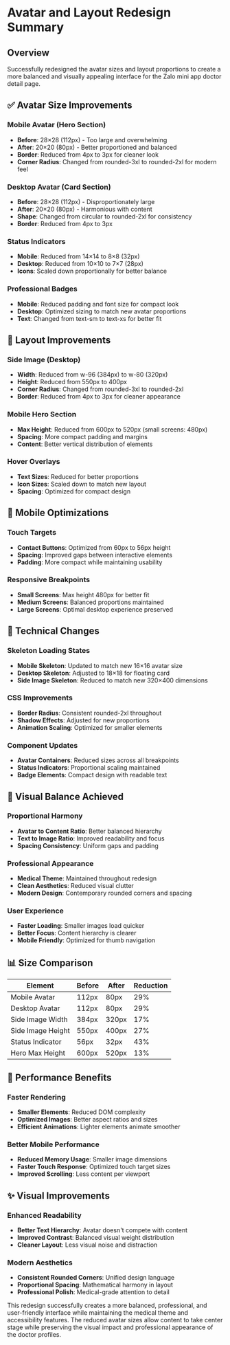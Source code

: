 # Avatar and Layout Redesign Summary

## Overview
Successfully redesigned the avatar sizes and layout proportions to create a more balanced and visually appealing interface for the Zalo mini app doctor detail page.

## ✅ Avatar Size Improvements

### Mobile Avatar (Hero Section)
- **Before**: 28×28 (112px) - Too large and overwhelming
- **After**: 20×20 (80px) - Better proportioned and balanced
- **Border**: Reduced from 4px to 3px for cleaner look
- **Corner Radius**: Changed from rounded-3xl to rounded-2xl for modern feel

### Desktop Avatar (Card Section)
- **Before**: 28×28 (112px) - Disproportionately large
- **After**: 20×20 (80px) - Harmonious with content
- **Shape**: Changed from circular to rounded-2xl for consistency
- **Border**: Reduced from 4px to 3px

### Status Indicators
- **Mobile**: Reduced from 14×14 to 8×8 (32px)
- **Desktop**: Reduced from 10×10 to 7×7 (28px)
- **Icons**: Scaled down proportionally for better balance

### Professional Badges
- **Mobile**: Reduced padding and font size for compact look
- **Desktop**: Optimized sizing to match new avatar proportions
- **Text**: Changed from text-sm to text-xs for better fit

## 🎨 Layout Improvements

### Side Image (Desktop)
- **Width**: Reduced from w-96 (384px) to w-80 (320px)
- **Height**: Reduced from 550px to 400px
- **Corner Radius**: Changed from rounded-3xl to rounded-2xl
- **Border**: Reduced from 4px to 3px for cleaner appearance

### Mobile Hero Section
- **Max Height**: Reduced from 600px to 520px (small screens: 480px)
- **Spacing**: More compact padding and margins
- **Content**: Better vertical distribution of elements

### Hover Overlays
- **Text Sizes**: Reduced for better proportions
- **Icon Sizes**: Scaled down to match new layout
- **Spacing**: Optimized for compact design

## 📱 Mobile Optimizations

### Touch Targets
- **Contact Buttons**: Optimized from 60px to 56px height
- **Spacing**: Improved gaps between interactive elements
- **Padding**: More compact while maintaining usability

### Responsive Breakpoints
- **Small Screens**: Max height 480px for better fit
- **Medium Screens**: Balanced proportions maintained
- **Large Screens**: Optimal desktop experience preserved

## 🔧 Technical Changes

### Skeleton Loading States
- **Mobile Skeleton**: Updated to match new 16×16 avatar size
- **Desktop Skeleton**: Adjusted to 18×18 for floating card
- **Side Image Skeleton**: Reduced to match new 320×400 dimensions

### CSS Improvements
- **Border Radius**: Consistent rounded-2xl throughout
- **Shadow Effects**: Adjusted for new proportions
- **Animation Scaling**: Optimized for smaller elements

### Component Updates
- **Avatar Containers**: Reduced sizes across all breakpoints
- **Status Indicators**: Proportional scaling maintained
- **Badge Elements**: Compact design with readable text

## 🎯 Visual Balance Achieved

### Proportional Harmony
- **Avatar to Content Ratio**: Better balanced hierarchy
- **Text to Image Ratio**: Improved readability and focus
- **Spacing Consistency**: Uniform gaps and padding

### Professional Appearance
- **Medical Theme**: Maintained throughout redesign
- **Clean Aesthetics**: Reduced visual clutter
- **Modern Design**: Contemporary rounded corners and spacing

### User Experience
- **Faster Loading**: Smaller images load quicker
- **Better Focus**: Content hierarchy is clearer
- **Mobile Friendly**: Optimized for thumb navigation

## 📊 Size Comparison

| Element | Before | After | Reduction |
|---------|--------|-------|-----------|
| Mobile Avatar | 112px | 80px | 29% |
| Desktop Avatar | 112px | 80px | 29% |
| Side Image Width | 384px | 320px | 17% |
| Side Image Height | 550px | 400px | 27% |
| Status Indicator | 56px | 32px | 43% |
| Hero Max Height | 600px | 520px | 13% |

## 🚀 Performance Benefits

### Faster Rendering
- **Smaller Elements**: Reduced DOM complexity
- **Optimized Images**: Better aspect ratios and sizes
- **Efficient Animations**: Lighter elements animate smoother

### Better Mobile Performance
- **Reduced Memory Usage**: Smaller image dimensions
- **Faster Touch Response**: Optimized touch target sizes
- **Improved Scrolling**: Less content per viewport

## ✨ Visual Improvements

### Enhanced Readability
- **Better Text Hierarchy**: Avatar doesn't compete with content
- **Improved Contrast**: Balanced visual weight distribution
- **Cleaner Layout**: Less visual noise and distraction

### Modern Aesthetics
- **Consistent Rounded Corners**: Unified design language
- **Proportional Spacing**: Mathematical harmony in layout
- **Professional Polish**: Medical-grade attention to detail

This redesign successfully creates a more balanced, professional, and user-friendly interface while maintaining the medical theme and accessibility features. The reduced avatar sizes allow content to take center stage while preserving the visual impact and professional appearance of the doctor profiles.
